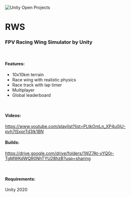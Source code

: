 ![Unity Open Projects](https://i.pinimg.com/originals/cb/e7/85/cbe785c0ebb341224d3d886e8b707a1c.jpg)

# RWS
### FPV Racing Wing Simulator by Unity

<br/>

#### Features:
- 10x10km terrain 
- Race wing with realistic physics
- Race track with lap timer
- Multiplayer
- Global leaderboard

<br/>

#### Videos:
https://www.youtube.com/playlist?list=PLtkOmLn_XP4u0jU-pvh7lSxprTd3lk1BN

#### Builds:
https://drive.google.com/drive/folders/1WZ7At-vYQ0r-TgMWKdWQR0NhTYU28hzB?usp=sharing

<br/>

#### Requirements:
Unity 2020
